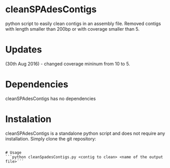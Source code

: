 # cleanSPAdesContigs

python script to easily clean contigs in an assembly file. Removed contigs with length smaller than 200bp or with coverage smaller than 5. 

# Updates
  (30th Aug 2016) - changed coverage mininum from 10 to 5.

# Dependencies
cleanSPAdesContigs has no dependencies

# Instalation
cleanSPAdesContigs is a standalone python script and does not require any installation. Simply clone the git repository:
```git clone https://github.com/cimendes/cleanSPAdesContigs.git´´´

# Usage
```python cleanSpadesContigs.py <contig to clean> <name of the output file>´´´

